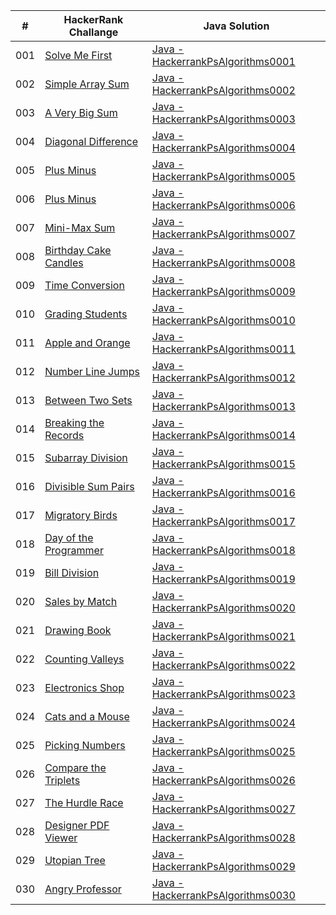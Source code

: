 |  #  | HackerRank Challange | Java Solution |
| --- | -------------------- | ------------- |
| 001 | [Solve Me First](https://www.hackerrank.com/challenges/solve-me-first/problem?isFullScreen=true) | [Java - HackerrankPsAlgorithms0001](./HackerrankPsAlgorithms0001.java) |
| 002 | [Simple Array Sum](https://www.hackerrank.com/challenges/simple-array-sum/problem?isFullScreen=true) | [Java - HackerrankPsAlgorithms0002](./HackerrankPsAlgorithms0002.java) |
| 003 | [A Very Big Sum](https://www.hackerrank.com/challenges/a-very-big-sum/problem?isFullScreen=true) | [Java - HackerrankPsAlgorithms0003](./HackerrankPsAlgorithms0003.java) |
| 004 | [Diagonal Difference](https://www.hackerrank.com/challenges/diagonal-difference/problem?isFullScreen=true) | [Java - HackerrankPsAlgorithms0004](./HackerrankPsAlgorithms0004.java) |
| 005 | [Plus Minus](https://www.hackerrank.com/challenges/plus-minus/problem?isFullScreen=true) | [Java - HackerrankPsAlgorithms0005](./HackerrankPsAlgorithms0005.java) |
| 006 | [Plus Minus](https://www.hackerrank.com/challenges/staircase/problem?isFullScreen=true) | [Java - HackerrankPsAlgorithms0006](./HackerrankPsAlgorithms0006.java) |
| 007 | [Mini-Max Sum](https://www.hackerrank.com/challenges/mini-max-sum/problem?isFullScreen=true) | [Java - HackerrankPsAlgorithms0007](./HackerrankPsAlgorithms0007.java) |
| 008 | [Birthday Cake Candles](https://www.hackerrank.com/challenges/birthday-cake-candles/problem?isFullScreen=true) | [Java - HackerrankPsAlgorithms0008](./HackerrankPsAlgorithms0008.java) |
| 009 | [Time Conversion](https://www.hackerrank.com/challenges/time-conversion/problem?isFullScreen=true) | [Java - HackerrankPsAlgorithms0009](./HackerrankPsAlgorithms0009.java) |
| 010 | [Grading Students](https://www.hackerrank.com/challenges/grading/problem?isFullScreen=true) | [Java - HackerrankPsAlgorithms0010](./HackerrankPsAlgorithms0010.java) |
| 011 | [Apple and Orange](https://www.hackerrank.com/challenges/apple-and-orange/problem?isFullScreen=true) | [Java - HackerrankPsAlgorithms0011](./HackerrankPsAlgorithms0011.java) |
| 012 | [Number Line Jumps](https://www.hackerrank.com/challenges/kangaroo/problem?isFullScreen=true) | [Java - HackerrankPsAlgorithms0012](./HackerrankPsAlgorithms0012.java) |
| 013 | [Between Two Sets](https://www.hackerrank.com/challenges/between-two-sets/problem?isFullScreen=true) | [Java - HackerrankPsAlgorithms0013](./HackerrankPsAlgorithms0013.java) |
| 014 | [Breaking the Records](https://www.hackerrank.com/challenges/breaking-best-and-worst-records/problem?isFullScreen=true) | [Java - HackerrankPsAlgorithms0014](./HackerrankPsAlgorithms0014.java) |
| 015 | [Subarray Division](https://www.hackerrank.com/challenges/the-birthday-bar/problem?isFullScreen=true) | [Java - HackerrankPsAlgorithms0015](./HackerrankPsAlgorithms0015.java) |
| 016 | [Divisible Sum Pairs](https://www.hackerrank.com/challenges/divisible-sum-pairs/problem?isFullScreen=true) | [Java - HackerrankPsAlgorithms0016](./HackerrankPsAlgorithms0016.java) |
| 017 | [Migratory Birds](https://www.hackerrank.com/challenges/migratory-birds/problem?isFullScreen=true) | [Java - HackerrankPsAlgorithms0017](./HackerrankPsAlgorithms0017.java) |
| 018 | [Day of the Programmer](https://www.hackerrank.com/challenges/day-of-the-programmer/problem?isFullScreen=true) | [Java - HackerrankPsAlgorithms0018](./HackerrankPsAlgorithms0018.java) |
| 019 | [Bill Division](https://www.hackerrank.com/challenges/bon-appetit/problem?isFullScreen=true) | [Java - HackerrankPsAlgorithms0019](./HackerrankPsAlgorithms0019.java) |
| 020 | [Sales by Match](https://www.hackerrank.com/challenges/sock-merchant/problem?isFullScreen=true) | [Java - HackerrankPsAlgorithms0020](./HackerrankPsAlgorithms0020.java) |
| 021 | [Drawing Book](https://www.hackerrank.com/challenges/drawing-book/problem?isFullScreen=true) | [Java - HackerrankPsAlgorithms0021](./HackerrankPsAlgorithms0021.java) |
| 022 | [Counting Valleys](https://www.hackerrank.com/challenges/counting-valleys/problem?isFullScreen=true) | [Java - HackerrankPsAlgorithms0022](./HackerrankPsAlgorithms0022.java) |
| 023 | [Electronics Shop](https://www.hackerrank.com/challenges/electronics-shop/problem?isFullScreen=true) | [Java - HackerrankPsAlgorithms0023](./HackerrankPsAlgorithms0023.java) |
| 024 | [Cats and a Mouse](https://www.hackerrank.com/challenges/cats-and-a-mouse/problem?isFullScreen=true) | [Java - HackerrankPsAlgorithms0024](./HackerrankPsAlgorithms0024.java) |
| 025 | [Picking Numbers](https://www.hackerrank.com/challenges/picking-numbers/problem?isFullScreen=true) | [Java - HackerrankPsAlgorithms0025](./HackerrankPsAlgorithms0025.java) |
| 026 | [Compare the Triplets](https://www.hackerrank.com/challenges/compare-the-triplets/problem?isFullScreen=true) | [Java - HackerrankPsAlgorithms0026](./HackerrankPsAlgorithms0026.java) |
| 027 | [The Hurdle Race](https://www.hackerrank.com/challenges/the-hurdle-race/problem?isFullScreen=true) | [Java - HackerrankPsAlgorithms0027](./HackerrankPsAlgorithms0027.java) |
| 028 | [Designer PDF Viewer](https://www.hackerrank.com/challenges/designer-pdf-viewer/problem?isFullScreen=true) | [Java - HackerrankPsAlgorithms0028](./HackerrankPsAlgorithms0028.java) |
| 029 | [Utopian Tree](https://www.hackerrank.com/challenges/utopian-tree/problem?isFullScreen=true) | [Java - HackerrankPsAlgorithms0029](./HackerrankPsAlgorithms0029.java) |
| 030 | [Angry Professor](https://www.hackerrank.com/challenges/angry-professor/problem?isFullScreen=true) | [Java - HackerrankPsAlgorithms0030](./HackerrankPsAlgorithms0030.java) |